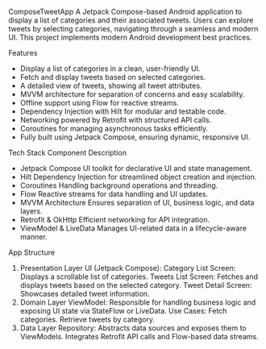 ComposeTweetApp
A Jetpack Compose-based Android application to display a list of categories and their associated tweets. Users can explore tweets by selecting categories, navigating through a seamless and modern UI. This project implements modern Android development best practices.

Features 

- Display a list of categories in a clean, user-friendly UI.
- Fetch and display tweets based on selected categories.
- A detailed view of tweets, showing all tweet attributes.
- MVVM architecture for separation of concerns and easy scalability.
- Offline support using Flow for reactive streams.
- Dependency Injection with Hilt for modular and testable code.
- Networking powered by Retrofit with structured API calls.
- Coroutines for managing asynchronous tasks efficiently.
- Fully built using Jetpack Compose, ensuring dynamic, responsive UI.


Tech Stack Component	Description
- Jetpack Compose	UI toolkit for declarative UI and state management.
- Hilt	Dependency Injection for streamlined object creation and injection.
- Coroutines	Handling background operations and threading.
- Flow	Reactive streams for data handling and UI updates.
- MVVM Architecture	Ensures separation of UI, business logic, and data layers.
- Retrofit & OkHttp	Efficient networking for API integration.
- ViewModel & LiveData	Manages UI-related data in a lifecycle-aware manner.


App Structure
1. Presentation Layer
UI (Jetpack Compose):
Category List Screen: Displays a scrollable list of categories.
Tweets List Screen: Fetches and displays tweets based on the selected category.
Tweet Detail Screen: Showcases detailed tweet information.
2. Domain Layer
ViewModel:
Responsible for handling business logic and exposing UI state via StateFlow or LiveData.
Use Cases:
Fetch categories.
Retrieve tweets by category.
3. Data Layer
Repository:
Abstracts data sources and exposes them to ViewModels.
Integrates Retrofit API calls and Flow-based data streams.


